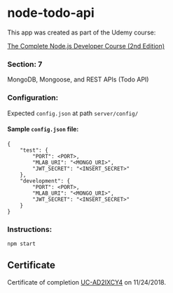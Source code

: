 # node-todo-api

This app was created as part of the Udemy course:

[The Complete Node.js Developer Course (2nd Edition)](https://www.udemy.com/the-complete-nodejs-developer-course-2/)

### Section: 7
MongoDB, Mongoose, and REST APIs (Todo API)

### Configuration:

Expected `config.json` at path `server/config/`

#### Sample `config.json` file:

```
{
    "test": {
        "PORT": <PORT>,
        "MLAB_URI": "<MONGO_URI>",
        "JWT_SECRET": "<INSERT_SECRET>"
    },
    "development": {
        "PORT": <PORT>,
        "MLAB_URI": "<MONGO_URI>",
        "JWT_SECRET": "<INSERT_SECRET>"
    }
}
```

### Instructions:

```
npm start
```

## Certificate

Certificate of completion [UC-AD2IXCY4](https://www.udemy.com/certificate/UC-AD2IXCY4) on 11/24/2018.

